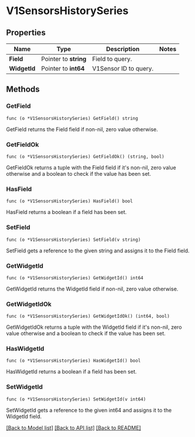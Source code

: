 # V1SensorsHistorySeries

## Properties

Name | Type | Description | Notes
------------ | ------------- | ------------- | -------------
**Field** | Pointer to **string** | Field to query. | 
**WidgetId** | Pointer to **int64** | V1Sensor ID to query. | 

## Methods

### GetField

`func (o *V1SensorsHistorySeries) GetField() string`

GetField returns the Field field if non-nil, zero value otherwise.

### GetFieldOk

`func (o *V1SensorsHistorySeries) GetFieldOk() (string, bool)`

GetFieldOk returns a tuple with the Field field if it's non-nil, zero value otherwise
and a boolean to check if the value has been set.

### HasField

`func (o *V1SensorsHistorySeries) HasField() bool`

HasField returns a boolean if a field has been set.

### SetField

`func (o *V1SensorsHistorySeries) SetField(v string)`

SetField gets a reference to the given string and assigns it to the Field field.

### GetWidgetId

`func (o *V1SensorsHistorySeries) GetWidgetId() int64`

GetWidgetId returns the WidgetId field if non-nil, zero value otherwise.

### GetWidgetIdOk

`func (o *V1SensorsHistorySeries) GetWidgetIdOk() (int64, bool)`

GetWidgetIdOk returns a tuple with the WidgetId field if it's non-nil, zero value otherwise
and a boolean to check if the value has been set.

### HasWidgetId

`func (o *V1SensorsHistorySeries) HasWidgetId() bool`

HasWidgetId returns a boolean if a field has been set.

### SetWidgetId

`func (o *V1SensorsHistorySeries) SetWidgetId(v int64)`

SetWidgetId gets a reference to the given int64 and assigns it to the WidgetId field.


[[Back to Model list]](../README.md#documentation-for-models) [[Back to API list]](../README.md#documentation-for-api-endpoints) [[Back to README]](../README.md)


